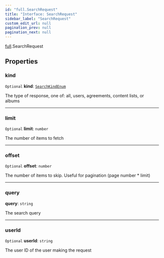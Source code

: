 ```yaml
---
id: "full.SearchRequest"
title: "Interface: SearchRequest"
sidebar_label: "SearchRequest"
custom_edit_url: null
pagination_prev: null
pagination_next: null
---
```


[full](../namespaces/full.md).SearchRequest

## Properties

### kind

 `Optional` **kind**: [`SearchKindEnum`](../enums/full.SearchKindEnum.md)

The type of response, one of: all, users, agreements, content lists, or albums

___

### limit

 `Optional` **limit**: `number`

The number of items to fetch

___

### offset

 `Optional` **offset**: `number`

The number of items to skip. Useful for pagination (page number * limit)

___

### query

 **query**: `string`

The search query

___

### userId

 `Optional` **userId**: `string`

The user ID of the user making the request
